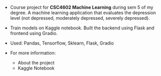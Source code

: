 - Course project for **CSC4602 Machine Learning** during sem 5 of my degree. A machine learning application that evaluates the depression level (not depressed, moderately depressed, severely depressed). 

- Train models on Kaggle notebook. Built the backend using Flask and frontend using Gradio.

- Used: Pandas, Tensorflow, Sklearn, Flask, Gradio

- For more information:
  - About the project
  - Kaggle Notebook
